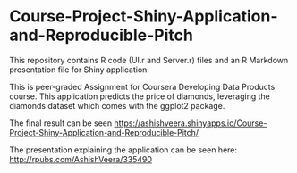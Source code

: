 # Course-Project-Shiny-Application-and-Reproducible-Pitch


This repository contains R code (UI.r and Server.r) files and an R Markdown presentation file for Shiny application. 

This is peer-graded Assignment for Coursera Developing Data Products course. This application predicts the price of diamonds,
leveraging the diamonds dataset which comes with the ggplot2 package.

The final result can be seen https://ashishveera.shinyapps.io/Course-Project-Shiny-Application-and-Reproducible-Pitch/

The presentation explaining the application can be seen here:
http://rpubs.com/AshishVeera/335490
